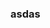 <!--
 * @Author: Tom
 * @LastEditors: Tom
 * @Date: 2022-09-06 12:02:55
 * @LastEditTime: 2022-09-06 12:03:21
 * @Email: Tom
 * @FilePath: \problem\docs\md\git.md
 * @Environment: Win 10
 * @Description:
-->

### asdas
